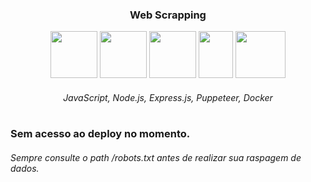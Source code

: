 <h3 align="center"> Web Scrapping</h3>

<div align="center">
  <img width="75px" height="75px" src="https://github.com/lucas-adm/puppeteer-web-scraping/assets/118030896/84810d11-001f-4f75-9c67-994e801365b2">
  <img width="75px" height="75px" src="https://github.com/lucas-adm/puppeteer-web-scraping/assets/118030896/45fc53be-6513-4f27-83f7-63c50e6b002f">
  <img width="75px" height="75px" src="https://simpleicons.org/icons/express.svg">
  <img width="55px" height="75px" src="https://user-images.githubusercontent.com/10379601/29446482-04f7036a-841f-11e7-9872-91d1fc2ea683.png">
  <img width="80px" height="75px" src="https://www.docker.com/wp-content/uploads/2024/02/cropped-docker-logo-favicon-180x180.png">

  ###### JavaScript, Node.js, Express.js, Puppeteer, Docker
  
</div>

#

### Sem acesso ao deploy no momento.

###### Sempre consulte o path /robots.txt antes de realizar sua raspagem de dados.
